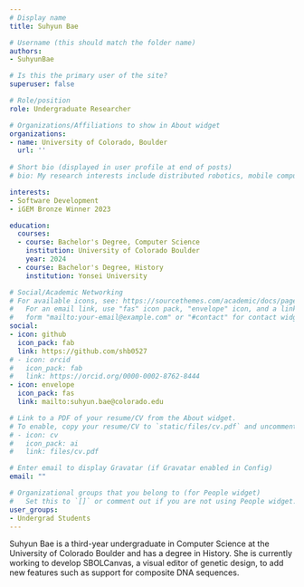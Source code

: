 ```yaml
---
# Display name
title: Suhyun Bae

# Username (this should match the folder name)
authors:
- SuhyunBae

# Is this the primary user of the site?
superuser: false

# Role/position
role: Undergraduate Researcher

# Organizations/Affiliations to show in About widget
organizations:
- name: University of Colorado, Boulder
  url: ''
  
# Short bio (displayed in user profile at end of posts)
# bio: My research interests include distributed robotics, mobile computing and programmable matter.

interests:
- Software Development
- iGEM Bronze Winner 2023

education:
  courses:
  - course: Bachelor's Degree, Computer Science
    institution: University of Colorado Boulder
    year: 2024
  - course: Bachelor's Degree, History
    institution: Yonsei University

# Social/Academic Networking
# For available icons, see: https://sourcethemes.com/academic/docs/page-builder/#icons
#   For an email link, use "fas" icon pack, "envelope" icon, and a link in the
#   form "mailto:your-email@example.com" or "#contact" for contact widget.
social:
- icon: github
  icon_pack: fab
  link: https://github.com/shb0527
# - icon: orcid
#   icon_pack: fab
#   link: https://orcid.org/0000-0002-8762-8444
- icon: envelope
  icon_pack: fas
  link: mailto:suhyun.bae@colorado.edu 

# Link to a PDF of your resume/CV from the About widget.
# To enable, copy your resume/CV to `static/files/cv.pdf` and uncomment the lines below.
# - icon: cv
#   icon_pack: ai
#   link: files/cv.pdf

# Enter email to display Gravatar (if Gravatar enabled in Config)
email: ""

# Organizational groups that you belong to (for People widget)
#   Set this to `[]` or comment out if you are not using People widget.
user_groups:
- Undergrad Students
---
```


Suhyun Bae is a third-year undergraduate in Computer Science at the University of Colorado Boulder and has a degree in History. 
She is currently working to develop SBOLCanvas, a visual editor of genetic design, to add new features such as support for composite DNA sequences. 

